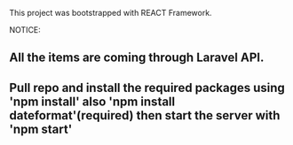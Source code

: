 This project was bootstrapped with REACT Framework.

NOTICE:

## All the items are coming through Laravel API.

## Pull repo and install the required packages using 'npm install' also 'npm install dateformat'(required) then start the server with 'npm start'
